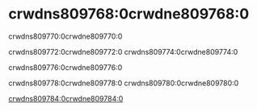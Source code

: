 # crwdns809768:0crwdne809768:0

<p class="description">crwdns809770:0crwdne809770:0</p>

crwdns809772:0crwdne809772:0 crwdns809774:0crwdne809774:0

crwdns809776:0crwdne809776:0

crwdns809778:0crwdne809778:0 crwdns809780:0crwdne809780:0

[crwdns809784:0crwdne809784:0](crwdns809782:0crwdne809782:0)